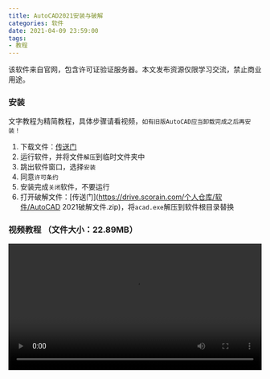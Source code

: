 ```yaml
---
title: AutoCAD2021安装与破解
categories: 软件
date: 2021-04-09 23:59:00
tags:
- 教程
---
```


  该软件来自官网，包含许可证验证服务器。本文发布资源仅限学习交流，禁止商业用途。

### 安装

文字教程为精简教程，具体步骤请看视频，`如有旧版AutoCAD应当卸载完成之后再安装！`

1. 下载文件：[传送门](http://trial2.autodesk.com/NetSWDLD/2021/ACD/9046B381-E756-4D38-A7EF-FAD07F4456E6/SFX/AutoCAD_2021_Simplified_Chinese_Win_64bit_dlm.sfx.exe)
2. 运行软件，并将文件`解压`到临时文件夹中
3. 跳出软件窗口，选择`安装`
4. 同意`许可条约`
5. 安装完成`关闭`软件，不要运行
6. 打开破解文件：[传送门](https://drive.scorain.com/个人仓库/软件/AutoCAD 2021破解文件.zip)，将`acad.exe`解压到软件根目录替换

### 视频教程 （文件大小：22.89MB）

<video id="movies" src="https://file.nmb.show/view.php/63e6a7223c47f2e4f35bbd5700dcbf22.mp4" autobuffer="true" controls="" width="100%"></video>